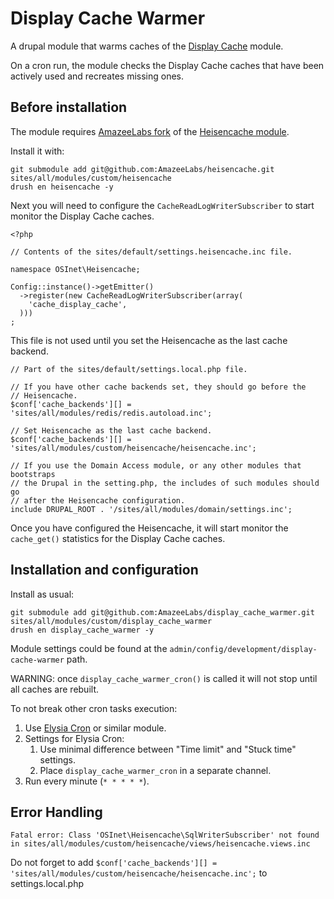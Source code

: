 # Display Cache Warmer

A drupal module that warms caches of the [Display Cache](https://www.drupal.org/project/display_cache) module.

On a cron run, the module checks the  Display Cache caches that have been actively used and recreates missing ones.

## Before installation

The module requires [AmazeeLabs fork](https://github.com/AmazeeLabs/heisencache) of the [Heisencache module](https://github.com/FGM/heisencache).

Install it with:

    git submodule add git@github.com:AmazeeLabs/heisencache.git sites/all/modules/custom/heisencache
    drush en heisencache -y

Next you will need to configure the `CacheReadLogWriterSubscriber` to start monitor the Display Cache caches.

    <?php
    
    // Contents of the sites/default/settings.heisencache.inc file.
    
    namespace OSInet\Heisencache;
    
    Config::instance()->getEmitter()
      ->register(new CacheReadLogWriterSubscriber(array(
        'cache_display_cache',
      )))
    ;

This file is not used until you set the Heisencache as the last cache backend. 

    // Part of the sites/default/settings.local.php file.
    
    // If you have other cache backends set, they should go before the
    // Heisencache.
    $conf['cache_backends'][] = 'sites/all/modules/redis/redis.autoload.inc';
    
    // Set Heisencache as the last cache backend.
    $conf['cache_backends'][] = 'sites/all/modules/custom/heisencache/heisencache.inc';
    
    // If you use the Domain Access module, or any other modules that bootstraps
    // the Drupal in the setting.php, the includes of such modules should go
    // after the Heisencache configuration.
    include DRUPAL_ROOT . '/sites/all/modules/domain/settings.inc';

Once you have configured the Heisencache, it will start monitor the `cache_get()` statistics for the Display Cache caches.

## Installation and configuration
 
Install as usual:

    git submodule add git@github.com:AmazeeLabs/display_cache_warmer.git sites/all/modules/custom/display_cache_warmer
    drush en display_cache_warmer -y

Module settings could be found at the `admin/config/development/display-cache-warmer` path.

WARNING: once `display_cache_warmer_cron()` is called it will not stop until all caches are rebuilt.

To not break other cron tasks execution:

1. Use [Elysia Cron](https://www.drupal.org/project/elysia_cron) or similar module.
1. Settings for Elysia Cron:
    1. Use minimal difference between "Time limit" and "Stuck time" settings.
    1. Place `display_cache_warmer_cron` in a separate channel.
1. Run every minute (`* * * * *`).

## Error Handling
    Fatal error: Class 'OSInet\Heisencache\SqlWriterSubscriber' not found in sites/all/modules/custom/heisencache/views/heisencache.views.inc

Do not forget to add `$conf['cache_backends'][] = 'sites/all/modules/custom/heisencache/heisencache.inc';` to settings.local.php
